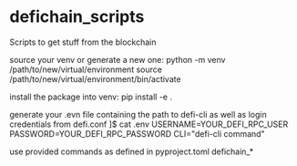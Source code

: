 # defichain_scripts
Scripts to get stuff from the blockchain

source your venv or generate a new one:
python -m venv /path/to/new/virtual/environment
source /path/to/new/virtual/environment/bin/activate

install the package into venv:
pip install -e .

generate your .evn file containing the path to defi-cli as well as login credentials from defi.conf
]$ cat .env
USERNAME=YOUR_DEFI_RPC_USER
PASSWORD=YOUR_DEFI_RPC_PASSWORD
CLI="defi-cli command"


use provided commands as defined in pyproject.toml
defichain_*
